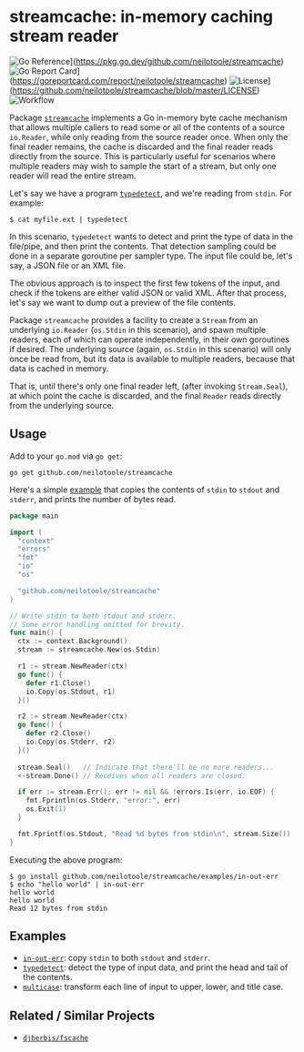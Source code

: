 # streamcache: in-memory caching stream reader

![Go Reference](https://pkg.go.dev/badge/github.com/neilotoole/streamcache.svg)](https://pkg.go.dev/github.com/neilotoole/streamcache)
![Go Report Card](https://goreportcard.com/badge/neilotoole/streamcache)](https://goreportcard.com/report/neilotoole/streamcache)
![License](https://img.shields.io/badge/License-MIT-blue.svg)](https://github.com/neilotoole/streamcache/blob/master/LICENSE)
![Workflow](https://github.com/neilotoole/streamcache/actions/workflows/go.yml/badge.svg)


Package [`streamcache`](https://pkg.go.dev/github.com/neilotoole/streamcache)
implements a Go in-memory byte cache mechanism that allows multiple callers to
read some or all of the contents of a source `io.Reader`, while only reading
from the source reader once. When only the final reader remains, the cache is
discarded and the final reader reads directly from the source. This is particularly
useful for scenarios where multiple readers may wish to sample the start of a
stream, but only one reader will read the entire stream.

Let's say we have a program [`typedetect`](./examples/typedetect),
and we're reading from ``stdin``. For example:

```shell
$ cat myfile.ext | typedetect  
```

In this scenario, `typedetect` wants to detect
and print the type of data in the file/pipe, and then print the contents.
That detection sampling could be done in a separate goroutine per sampler type.
The input file could be, let's say, a JSON file or an XML file.

The obvious approach is to inspect the first few tokens of the
input, and check if the tokens are either valid JSON or valid XML.
After that process, let's say we want to dump out a preview of the file contents.

Package `streamcache` provides a facility to create a `Stream` from an
underlying `io.Reader` (`os.Stdin` in this scenario), and spawn multiple
readers, each of which can operate independently, in their own
goroutines if desired. The underlying source (again, `os.Stdin` in this
scenario) will only once be read from, but its data is available to
multiple readers, because that data is cached in memory.

That is, until there's only one final reader left, (after invoking
`Stream.Seal`), at which point the cache is discarded, and
the final `Reader` reads directly from the underlying source.

## Usage

Add to your `go.mod` via `go get`:

```shell
go get github.com/neilotoole/streamcache
```

Here's a simple [example](./examples/in-out-err) that copies the contents
of `stdin` to `stdout` and `stderr`, and prints the number of bytes read.

```go
package main

import (
  "context"
  "errors"
  "fmt"
  "io"
  "os"

  "github.com/neilotoole/streamcache"
)

// Write stdin to both stdout and stderr.
// Some error handling omitted for brevity.
func main() {
  ctx := context.Background()
  stream := streamcache.New(os.Stdin)

  r1 := stream.NewReader(ctx)
  go func() {
    defer r1.Close()
    io.Copy(os.Stdout, r1)
  }()

  r2 := stream.NewReader(ctx)
  go func() {
    defer r2.Close()
    io.Copy(os.Stderr, r2)
  }()
  
  stream.Seal()   // Indicate that there'll be no more readers...
  <-stream.Done() // Receives when all readers are closed.

  if err := stream.Err(); err != nil && !errors.Is(err, io.EOF) {
    fmt.Fprintln(os.Stderr, "error:", err)
    os.Exit(1)
  }

  fmt.Fprintf(os.Stdout, "Read %d bytes from stdin\n", stream.Size())
}
```

Executing the above program:

```shell
$ go install github.com/neilotoole/streamcache/examples/in-out-err
$ echo "hello world" | in-out-err
hello world
hello world
Read 12 bytes from stdin
```

## Examples

- [`in-out-err`](./examples/in-out-err): copy `stdin` to both `stdout` and `stderr`.
- [`typedetect`](./examples/typedetect): detect the type of input data, and print the head and tail
  of the contents.
- [`multicase`](./examples/multicase): transform each line of input to upper, lower, and title case.

## Related / Similar Projects

- [`djherbis/fscache`](https://github.com/djherbis/fscache)

